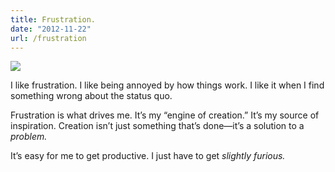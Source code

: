 ```yaml
---
title: Frustration.
date: "2012-11-22"
url: /frustration
---
```



<a href="https://www.flickr.com/photos/preetamjinka/7046406141/"><img src="https://media.tumblr.com/73885ff1382a462b562fbeb97e8e0268/tumblr_inline_mfzgj1Aek61rs73cz.jpg"/></a>

I like frustration. I like being annoyed by how things work. I like it when I find something wrong about the status quo.

Frustration is what drives me. It’s my “engine of creation.” It’s my source of inspiration. Creation isn’t just something that’s done&mdash;it’s a solution to a *problem.*

It’s easy for me to get productive. I just have to get *slightly furious.*

